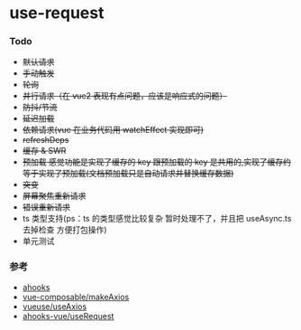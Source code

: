 # use-request

### Todo

- ~~默认请求~~
- ~~手动触发~~
- ~~轮询~~
- ~~并行请求（在 vue2 表现有点问题，应该是响应式的问题）~~
- ~~防抖/节流~~
- ~~延迟加载~~
- ~~依赖请求(vue 在业务代码用 watchEffect 实现即可)~~
- ~~refreshDeps~~
- ~~缓存 & SWR~~
- ~~预加载 感觉功能是实现了缓存的 key 跟预加载的 key 是共用的,实现了缓存约等于实现了预加载(文档预加载只是自动请求并替换缓存数据)~~
- ~~突变~~
- ~~屏幕聚焦重新请求~~
- ~~错误重新请求~~
- ts 类型支持(ps：ts 的类型感觉比较复杂 暂时处理不了，并且把 useAsync.ts 去掉检查 方便打包操作)
- 单元测试

### 参考

- [ahooks](https://github.com/alibaba/hooks/tree/master/packages/use-request)
- [vue-composable/makeAxios](https://github.com/pikax/vue-composable/blob/master/packages/axios/src/makeAxios.ts)
- [vueuse/useAxios](https://github.com/vueuse/vueuse/blob/master/packages/integrations/useAxios/index.ts)
- [ahooks-vue/useRequest](https://github.com/dewfall123/ahooks-vue/blob/master/packages/vhooks/src/useRequest/index.ts)
